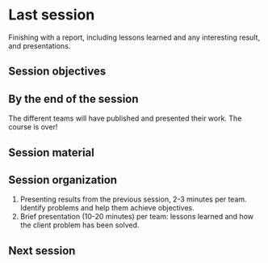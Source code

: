 # Last session

Finishing with a report, including lessons learned and any interesting
result, and presentations.

## Session objectives

## By the end of the session

The different teams will have published and presented their work. The
course is over!

## Session material

## Session organization

1. Presenting results from the previous session, 2-3 minutes per team. Identify
   problems and help them achieve objectives.
2. Brief presentation (10-20 minutes) per team: lessons learned and
   how the client problem has been solved.

## Next session
